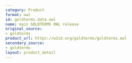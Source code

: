 ```yaml
---
category: Product
format: owl
id: goldterms.data.owl
name: main GOLDTERMS OWL release
original_source:
- goldterms
product_url: https://w3id.org/goldterms/goldterms.owl
secondary_source:
- goldterms
layout: product_detail
---
```

